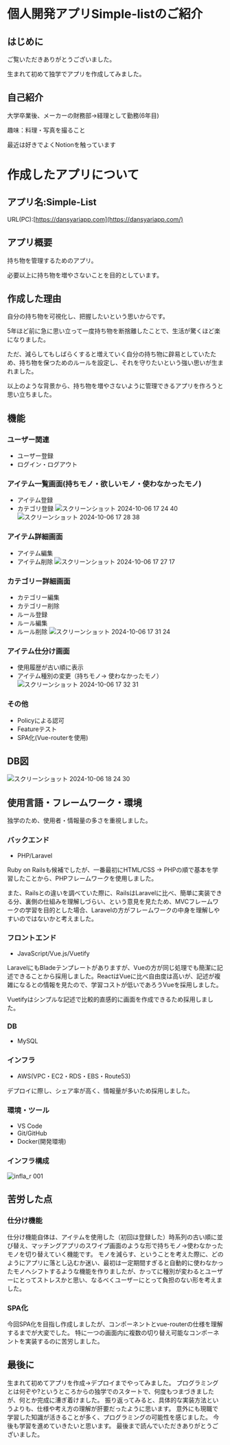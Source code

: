 # 個人開発アプリSimple-listのご紹介
## はじめに
ご覧いただきありがとうございました。

生まれて初めて独学でアプリを作成してみました。

## 自己紹介
大学卒業後、メーカーの財務部->経理として勤務(6年目)

趣味：料理・写真を撮ること

最近は好きでよくNotionを触っています


# 作成したアプリについて

## アプリ名:Simple-List
URL(PC):[https://dansyariapp.com](https://dansyariapp.com/)

## アプリ概要
持ち物を管理するためのアプリ。

必要以上に持ち物を増やさないことを目的としています。

## 作成した理由
自分の持ち物を可視化し、把握したいという思いからです。

5年ほど前に急に思い立って一度持ち物を断捨離したことで、生活が驚くほど楽になりました。

ただ、減らしてもしばらくすると増えていく自分の持ち物に辟易としていたため、持ち物を保つためのルールを設定し、それを守りたいという強い思いが生まれました。

以上のような背景から、持ち物を増やさないように管理できるアプリを作ろうと思い立ちました。

## 機能

### ユーザー関連
- ユーザー登録
- ログイン・ログアウト

### アイテム一覧画面(持ちモノ・欲しいモノ・使わなかったモノ)
- アイテム登録
- カテゴリ登録
![スクリーンショット 2024-10-06 17 24 40](https://github.com/user-attachments/assets/710b8388-ecb7-449c-985f-430b2e12e6aa)
![スクリーンショット 2024-10-06 17 28 38](https://github.com/user-attachments/assets/cf191d60-908e-43fc-ad13-da546ed62779)


### アイテム詳細画面
- アイテム編集
- アイテム削除
![スクリーンショット 2024-10-06 17 27 17](https://github.com/user-attachments/assets/72a61c9b-b57d-433e-a602-780ec9e9a18a)


### カテゴリー詳細画面
- カテゴリー編集
- カテゴリー削除
- ルール登録
- ルール編集
- ルール削除
![スクリーンショット 2024-10-06 17 31 24](https://github.com/user-attachments/assets/8de0aefb-045b-45cc-947b-c7a995959930)


### アイテム仕分け画面
- 使用履歴が古い順に表示
- アイテム種別の変更（持ちモノ-> 使わなかったモノ）
![スクリーンショット 2024-10-06 17 32 31](https://github.com/user-attachments/assets/55d40a0f-058a-4836-a651-497aa7806478)

### その他
- Policyによる認可
- Featureテスト
- SPA化(Vue-routerを使用)


## DB図
![スクリーンショット 2024-10-06 18 24 30](https://github.com/user-attachments/assets/39f4d5a9-f88d-41cb-b098-0fa1fd49fcb7)

## 使用言語・フレームワーク・環境
独学のため、使用者・情報量の多さを重視しました。

### バックエンド
- PHP/Laravel

Ruby on Railsも候補でしたが、一番最初にHTML/CSS -> PHPの順で基本を学習したことから、PHPフレームワークを使用しました。

また、Railsとの違いを調べていた際に、RailsはLaravelに比べ、簡単に実装できる分、裏側の仕組みを理解しづらい、という意見を見たため、MVCフレームワークの学習を目的とした場合、Laravelの方がフレームワークの中身を理解しやすいのではないかと考えました。

### フロントエンド
- JavaScript/Vue.js/Vuetify

LaravelにもBladeテンプレートがありますが、Vueの方が同じ処理でも簡潔に記述できることから採用しました。ReactはVueに比べ自由度は高いが、記述が複雑になるとの情報を見たので、学習コストが低いであろうVueを採用しました。

Vuetifyはシンプルな記述で比較的直感的に画面を作成できるため採用しました。

### DB
- MySQL

### インフラ
- AWS(VPC・EC2・RDS・EBS・Route53)

デプロイに際し、シェア率が高く、情報量が多いため採用しました。

### 環境・ツール
- VS Code
- Git/GitHub
- Docker(開発環境)

### インフラ構成
![infla_r 001](https://github.com/user-attachments/assets/c861f43e-03f5-4094-9218-b8f31e43b792)


## 苦労した点

### 仕分け機能
仕分け機能自体は、アイテムを使用した（初回は登録した）時系列の古い順に並び替え、マッチングアプリのスワイプ画面のような形で持ちモノ->使わなかったモノを切り替えていく機能です。
モノを減らす、ということを考えた際に、どのようにアプリに落とし込むか迷い、最初は一定期間すぎると自動的に使わなかったモノへシフトするような機能を作りましたが、かってに種別が変わるとユーザーにとってストレスかと思い、なるべくユーザーにとって負担のない形を考えました。

### SPA化
今回SPA化を目指し作成しましたが、コンポーネントとvue-routerの仕様を理解するまでが大変でした。
特に一つの画面内に複数の切り替え可能なコンポーネントを実装するのに苦労しました。

## 最後に
生まれて初めてアプリを作成->デプロイまでやってみました。
プログラミングとは何ぞや?というところからの独学でのスタートで、何度もつまづきましたが、何とか完成に漕ぎ着けました。
振り返ってみると、具体的な実装方法というよりも、仕様や考え方の理解が肝要だったように思います。
意外にも現職で学習した知識が活きることが多く、プログラミングの可能性を感じました。
今後も学習を進めていきたいと思います。
最後まで読んでいただきありがとうございました。


